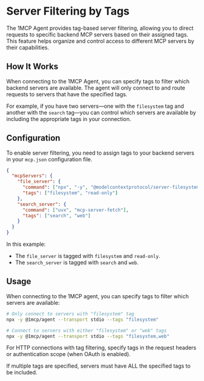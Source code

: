 # Server Filtering by Tags

The 1MCP Agent provides tag-based server filtering, allowing you to direct requests to specific backend MCP servers based on their assigned tags. This feature helps organize and control access to different MCP servers by their capabilities.

## How It Works

When connecting to the 1MCP Agent, you can specify tags to filter which backend servers are available. The agent will only connect to and route requests to servers that have the specified tags.

For example, if you have two servers—one with the `filesystem` tag and another with the `search` tag—you can control which servers are available by including the appropriate tags in your connection.

## Configuration

To enable server filtering, you need to assign tags to your backend servers in your `mcp.json` configuration file.

```json
{
  "mcpServers": {
    "file_server": {
      "command": ["npx", "-y", "@modelcontextprotocol/server-filesystem", "/tmp"],
      "tags": ["filesystem", "read-only"]
    },
    "search_server": {
      "command": ["uvx", "mcp-server-fetch"],
      "tags": ["search", "web"]
    }
  }
}
```

In this example:

- The `file_server` is tagged with `filesystem` and `read-only`.
- The `search_server` is tagged with `search` and `web`.

## Usage

When connecting to the 1MCP agent, you can specify tags to filter which servers are available:

```bash
# Only connect to servers with "filesystem" tag
npx -y @1mcp/agent --transport stdio --tags "filesystem"

# Connect to servers with either "filesystem" or "web" tags
npx -y @1mcp/agent --transport stdio --tags "filesystem,web"
```

For HTTP connections with tag filtering, specify tags in the request headers or authentication scope (when OAuth is enabled).

If multiple tags are specified, servers must have ALL the specified tags to be included.
